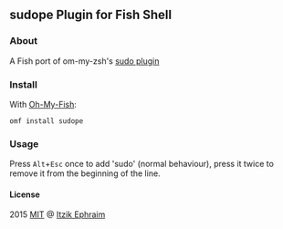 ## sudope Plugin for Fish Shell

### About

A Fish port of om-my-zsh's [sudo plugin]

### Install

With [Oh-My-Fish]:
```fish
omf install sudope
```

### Usage

Press `Alt`+`Esc` once to add 'sudo' (normal behaviour),
press it twice to remove it from the beginning of the line.

#### License

2015 [MIT] @ [Itzik Ephraim]

[sudo plugin]: https://github.com/robbyrussell/oh-my-zsh/tree/master/plugins/sudo
[Oh-My-Fish]: https://github.com/oh-my-fish/oh-my-fish
[MIT]: https://opensource.org/licenses/MIT
[Itzik Ephraim]: https://github.com/oranja
